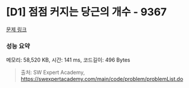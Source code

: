 # [D1] 점점 커지는 당근의 개수 - 9367 

[문제 링크](https://swexpertacademy.com/main/code/problem/problemDetail.do?contestProbId=AW_nY2m6OLADFARY) 

### 성능 요약

메모리: 58,520 KB, 시간: 141 ms, 코드길이: 496 Bytes



> 출처: SW Expert Academy, https://swexpertacademy.com/main/code/problem/problemList.do